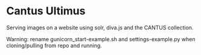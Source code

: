 Cantus Ultimus
=============

Serving images on a website using solr, diva.js and the CANTUS collection.

Warning: rename gunicorn_start-example.sh and settings-example.py when cloning/pulling from repo and running.
